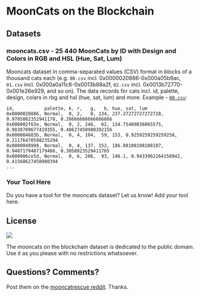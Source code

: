 # MoonCats on the Blockchain


## Datasets

### mooncats.csv  -  25 440 MoonCats by ID with Design and Colors in RGB and HSL (Hue, Sat, Lum)

Mooncats dataset in comma-separated values (CSV) format
in blocks of a thousand cats each
(e.g.
`00.csv` incl. 0x0000020886-0x000a05b9ac,
`01.csv` incl. 0x000a0a11c8-0x0013b68a2f,
`02.csv` incl. 0x0013b72770-0x001e26e929,
and so on).
The data records for cats
incl. id, palette, design, colars in rbg and hsl (hue, sat, lum)
and more.
Example - [`00.csv`](00.csv):


```
id,           palette, k, r,   g,   b, hue, sat, lum
0x0000020886, Normal,  0, 2,   8, 134, 237.27272727272728, 0.9705882352941178, 0.26666666666666666
0x000002f63e, Normal,  0, 2, 246,  62, 134.75409836065575, 0.9838709677419355, 0.48627450980392156
0x000004683b, Normal,  0, 4, 104,  59, 153, 0.9259259259259258, 0.21176470588235294
0x0000048998, Normal,  0, 4, 137, 152, 186.08108108108107, 0.9487179487179486, 0.3058823529411765
0x000006ce5d, Normal,  0, 6, 206,  93, 146.1, 0.9433962264150942, 0.41568627450980394
...
```



### Your Tool Here

Do you have a tool for the mooncats dataset? Let us know! Add your tool here.





## License

![](https://publicdomainworks.github.io/buttons/zero88x31.png)

The mooncats on the blockchain dataset
is dedicated to the public domain.
Use it as you please with no restrictions whatsoever.



## Questions? Comments?

Post them on the [mooncatrescue reddit](https://www.reddit.com/r/mooncatrescue). Thanks.
